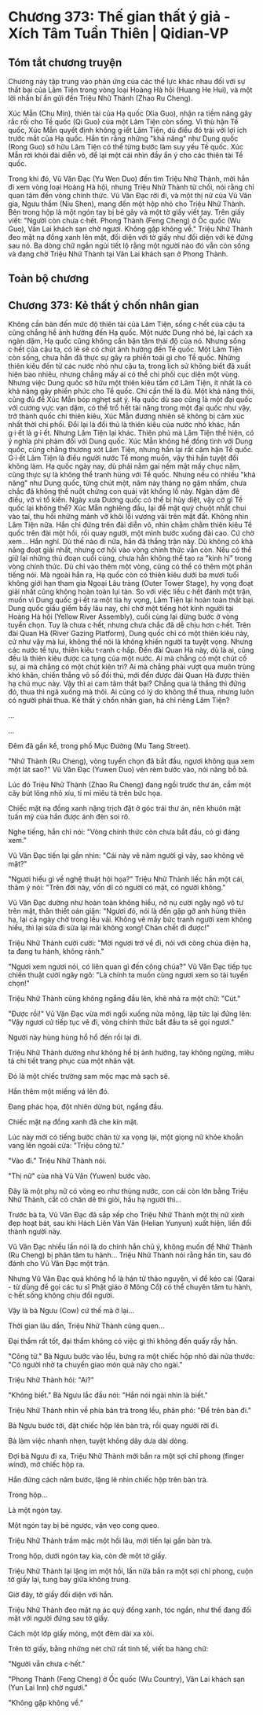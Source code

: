 # Chương 373: Thế gian thất ý giả - Xích Tâm Tuần Thiên | Qidian-VP

## Tóm tắt chương truyện

Chương này tập trung vào phản ứng của các thế lực khác nhau đối với sự thất bại của Lâm Tiện trong vòng loại Hoàng Hà hội (Huang He Hui), và một lời nhắn bí ẩn gửi đến Triệu Nhữ Thành (Zhao Ru Cheng).

Xúc Mẫn (Chu Min), thiên tài của Hạ quốc (Xia Guo), nhận ra tiềm năng gây rắc rối cho Tề quốc (Qi Guo) của một Lâm Tiện còn sống. Vì thù hận Tề quốc, Xúc Mẫn quyết định không g·iết Lâm Tiện, dù điều đó trái với lợi ích trước mắt của Hạ quốc. Hắn tin rằng những "khả năng" như Dung quốc (Rong Guo) sở hữu Lâm Tiện có thể từng bước làm suy yếu Tề quốc. Xúc Mẫn rời khỏi đài diễn võ, để lại một cái nhìn đầy ẩn ý cho các thiên tài Tề quốc.

Trong khi đó, Vũ Văn Đạc (Yu Wen Duo) đến tìm Triệu Nhữ Thành, mời hắn đi xem vòng loại Hoàng Hà hội, nhưng Triệu Nhữ Thành từ chối, nói rằng chỉ quan tâm đến vòng chính thức. Vũ Văn Đạc rời đi, và một thị nữ của Vũ Văn gia, Ngưu thẩm (Niu Shen), mang đến một hộp nhỏ cho Triệu Nhữ Thành. Bên trong hộp là một ngón tay bị bẻ gãy và một tờ giấy viết tay. Trên giấy viết: "Người còn chưa c·hết. Phong Thành (Feng Cheng) ở Ốc quốc (Wu Guo), Vân Lai khách sạn chờ ngươi. Không gặp không về." Triệu Nhữ Thành đeo mặt nạ đồng xanh lên mặt, đối diện với tờ giấy như đối diện với kẻ đứng sau nó. Ba dòng chữ ngắn ngủi tiết lộ rằng một người nào đó vẫn còn sống và đang chờ Triệu Nhữ Thành tại Vân Lai khách sạn ở Phong Thành.

## Toàn bộ chương

## Chương 373: Kẻ thất ý chốn nhân gian

Không cần bàn đến mức độ thiên tài của Lâm Tiện, sống c·hết của cậu ta cũng chẳng hề ảnh hưởng đến Hạ quốc.
Một nước Dung nhỏ bé, lại cách xa ngàn dặm, Hạ quốc cũng không cần bận tâm thái độ của nó.
Nhưng sống c·hết của cậu ta, có lẽ sẽ có chút ảnh hưởng đến Tề quốc.
Một Lâm Tiện còn sống, chưa hẳn đã thực sự gây ra phiền toái gì cho Tề quốc. Những thiên kiêu đến từ các nước nhỏ như cậu ta, trong lịch sử không biết đã xuất hiện bao nhiêu, nhưng chẳng mấy ai có thể chi phối cục diện một vùng.
Nhưng việc Dung quốc sở hữu một thiên kiêu tầm cỡ Lâm Tiện, ít nhất là có khả năng gây phiền phức cho Tề quốc.
Chỉ cần thế là đủ.
Một khả năng thôi, cũng đủ để Xúc Mẫn bóp nghẹt sát ý.
Hạ quốc dù sao cũng là một đại quốc với cương vực vạn dặm, có thể trổ hết tài năng trong một đại quốc như vậy, trở thành quốc chi thiên kiêu, Xúc Mẫn đương nhiên sẽ không bị cảm xúc nhất thời chi phối.
Đổi lại là đối thủ là thiên kiêu của nước nhỏ khác, hắn g·i·ết là g·i·ết. Nhưng Lâm Tiện lại khác.
Thiên phú mà Lâm Tiện thể hiện, có ý nghĩa phi phàm đối với Dung quốc.
Xúc Mẫn không hề đồng tình với Dung quốc, cũng chẳng thương xót Lâm Tiện, nhưng hắn lại rất căm hận Tề quốc.
G·i·ết Lâm Tiện là điều người nước Tề mong muốn, vậy thì hắn tuyệt đối không làm.
Hạ quốc ngày nay, dù phải nằm gai nếm mật mấy chục năm, cũng thực sự là không thể tranh hùng với Tề quốc. Nhưng nếu có nhiều "khả năng" như Dung quốc, từng chút một, năm này tháng nọ gặm nhấm, chưa chắc đã không thể nuốt chửng con quái vật khổng lồ này.
Ngàn dặm đê điều, vỡ vì tổ kiến.
Ngày xưa Dương quốc có thể bị hủy diệt, vậy cớ gì Tề quốc lại không thể?
Xúc Mẫn nghiêng đầu, lại để mặt quỷ chuột nhắt chui vào tai, thu hồi những mảnh vỡ khôi lỗi vương vãi trên mặt đất.
Không nhìn Lâm Tiện nữa.
Hắn chỉ đứng trên đài diễn võ, nhìn chằm chằm thiên kiêu Tề quốc trên đài một hồi, rồi quay người, một mình bước xuống đài cao.
Cứ chờ xem...
Hắn nghĩ.
Dù thế nào đi nữa, hắn đã thắng trận này. Dù không có khả năng đoạt giải nhất, nhưng cơ hội vào vòng chính thức vẫn còn.
Nếu có thể giữ lại những thủ đoạn cuối cùng, chưa hẳn không thể tạo ra "kinh hỉ" trong vòng chính thức.
Dù chỉ vào thêm một vòng, cũng có thể có thêm một phần tiếng nói.
Mà ngoài hắn ra, Hạ quốc còn có thiên kiêu dưới ba mươi tuổi không giới hạn tham gia Ngoại Lâu tràng (Outer Tower Stage), hy vọng đoạt giải nhất cũng không hoàn toàn lụi tàn.
So với việc liều c·hết đánh một trận, muốn vì Dung quốc g·i·ết ra một tia hy vọng, Lâm Tiện lại hoàn toàn thất bại. Dung quốc giấu giếm bấy lâu nay, chỉ chờ một tiếng hót kinh người tại Hoàng Hà hội (Yellow River Assembly), cuối cùng lại dừng bước ở vòng tuyển chọn.
Tuy là chưa c·hết, nhưng chưa chắc đã dễ chịu hơn c·hết.
Trên đài Quan Hà (River Gazing Platform), Dung quốc chỉ có một thiên kiêu này, cứ như vậy mà lui, không thể nói là không khiến người ta tuyệt vọng.
Nhưng các nước tề tựu, thiên kiêu t·ranh c·hấp.
Đến đài Quan Hà này, dù là ai, cũng đều là thiên kiêu được ca tụng của một nước.
Ai mà chẳng có một chút cố sự, ai mà chẳng có một chút kiên trì?
Ai mà chẳng phải vượt qua muôn trùng khó khăn, chiến thắng vô số đối thủ, mới đến được đài Quan Hà được thiên hạ chú mục này.
Vậy thì ai cam tâm thất bại?
Chẳng qua là thắng thì đứng đó, thua thì ngã xuống mà thôi.
Ai cũng có lý do không thể thua, nhưng luôn có người phải thua.
Kẻ thất ý chốn nhân gian, há chỉ riêng Lâm Tiện?

...

...

Đêm đã gần kề, trong phố Mục Đường (Mu Tang Street).

"Nhữ Thành (Ru Cheng), vòng tuyển chọn đã bắt đầu, ngươi không qua xem một lát sao?" Vũ Văn Đạc (Yuwen Duo) vén rèm bước vào, nói năng bỗ bã.

Lúc đó Triệu Nhữ Thành (Zhao Ru Cheng) đang ngồi trước thư án, cầm một cây bút lông nhỏ xíu, tỉ mỉ miêu tả trên bức họa.

Chiếc mặt nạ đồng xanh nặng trịch đặt ở góc trái thư án, nên khuôn mặt tuấn mỹ của hắn được ánh đèn soi rõ.

Nghe tiếng, hắn chỉ nói: "Vòng chính thức còn chưa bắt đầu, có gì đáng xem."

Vũ Văn Đạc tiến lại gần nhìn: "Cái này vẽ năm người gì vậy, sao không vẽ mặt?"

"Ngươi hiểu gì về nghệ thuật hội họa?" Triệu Nhữ Thành liếc hắn một cái, thâm ý nói: "Trên đời này, vốn dĩ có người có mặt, có người không."

Vũ Văn Đạc dường như hoàn toàn không hiểu, nở nụ cười ngây ngô vô tư trên mặt, thân thiết oán giận: "Ngươi đó, nói là đến gặp gỡ anh hùng thiên hạ, lại cả ngày chờ trong lều vải. Không vẽ mấy bức tranh người xem không hiểu, thì lại sửa đi sửa lại mãi không xong! Chán chết đi được!"

Triệu Nhữ Thành cười cười: "Mời ngươi trở về đi, nói với công chúa điện hạ, ta đang tu hành, không rảnh."

"Ngươi xem ngươi nói, có liên quan gì đến công chúa?" Vũ Văn Đạc tiếp tục chiến thuật cười ngây ngô: "Là chính ta muốn cùng ngươi xem so tài tuyển chọn!"

Triệu Nhữ Thành cũng không ngẩng đầu lên, khẽ nhả ra một chữ: "Cút."

"Được rồi!" Vũ Văn Đạc vừa mới ngồi xuống nửa mông, lập tức lại đứng lên: "Vậy ngươi cứ tiếp tục vẽ đi, vòng chính thức bắt đầu ta sẽ gọi ngươi."

Người này hùng hùng hổ hổ đến rồi lại đi.

Triệu Nhữ Thành dường như không hề bị ảnh hưởng, tay không ngừng, miêu tả chi tiết trang phục của một nhân vật.

Đó là một chiếc trường sam mộc mạc mà sạch sẽ.

Hắn thêm một miếng vá lên đó.

Đang phác họa, đột nhiên dừng bút, ngẩng đầu.

Chiếc mặt nạ đồng xanh đã che kín mặt.

Lúc này mới có tiếng bước chân từ xa vọng lại, một giọng nữ khỏe khoắn vang lên ngoài cửa: "Triệu công tử."

"Vào đi." Triệu Nhữ Thành nói.

"Thị nữ" của nhà Vũ Văn (Yuwen) bước vào.

Đây là một phụ nữ có vòng eo như thùng nước, con cái còn lớn bằng Triệu Nhữ Thành, cắt cỏ chăn dê thì giỏi, hầu hạ người thì...

Trước bà ta, Vũ Văn Đạc đã sắp xếp cho Triệu Nhữ Thành một thị nữ xinh đẹp hoạt bát, sau khi Hách Liên Vân Vân (Helian Yunyun) xuất hiện, liền đổi thành người này.

Vũ Văn Đạc nhiều lần nói là do chính hắn chủ ý, không muốn để Nhữ Thành (Ru Cheng) bị phân tâm tu hành... Triệu Nhữ Thành nói rằng hắn tin, sau đó đánh cho Vũ Văn Đạc một trận.

Nhưng Vũ Văn Đạc quả không hổ là hán tử thảo nguyên, vì để kéo cai (Qarai - từ dùng để gọi các tu sĩ Phật giáo ở Mông Cổ) có thể chuyên tâm tu hành, c·hết sống không chịu đổi người.

Vậy là bà Ngưu (Cow) cứ thế mà ở lại...

Thời gian lâu dần, Triệu Nhữ Thành cũng quen...

Đại thẩm rất tốt, đại thẩm không có việc gì thì không đến quấy rầy hắn.

"Công tử." Bà Ngưu bước vào lều, bưng ra một chiếc hộp nhỏ dài nửa thước: "Có người nhờ ta chuyển giao món quà này cho ngài."

Triệu Nhữ Thành hỏi: "Ai?"

"Không biết." Bà Ngưu lắc đầu nói: "Hắn nói ngài nhìn là biết."

Triệu Nhữ Thành nhìn về phía bàn trà trong lều, phân phó: "Để trên bàn đi."

Bà Ngưu bước tới, đặt chiếc hộp lên bàn trà, rồi quay người rời đi.

Bà làm việc nhanh nhẹn, tuyệt không dây dưa dài dòng.

Đợi bà Ngưu đi xa, Triệu Nhữ Thành mới bắn ra một sợi chỉ phong (finger wind), mở chiếc hộp ra.

Hắn đứng cách năm bước, lặng lẽ nhìn chiếc hộp trên bàn trà.

Trong hộp...

Là một ngón tay.

Một ngón tay bị bẻ ngược, vặn vẹo cong queo.

Triệu Nhữ Thành trầm mặc một hồi lâu, mới tiến lại gần bàn trà.

Trong hộp, dưới ngón tay kia, còn đè một tờ giấy.

Triệu Nhữ Thành lại lặng im một hồi, lần nữa bắn ra một sợi chỉ phong, cuộn tờ giấy lại, tung bay giữa không trung.

Giờ đây, tờ giấy đối diện với hắn.

Triệu Nhữ Thành đeo mặt nạ ác quỷ đồng xanh, tóc ngắn, như thể đang đối mặt với người đứng sau tờ giấy.

Cách một lớp giấy mỏng, một đêm dài xa xôi.

Trên tờ giấy, bằng những nét chữ rất tinh tế, viết ba hàng chữ:

"Người vẫn chưa c·hết."

"Phong Thành (Feng Cheng) ở Ốc quốc (Wu Country), Vân Lai khách sạn (Yun Lai Inn) chờ ngươi."

"Không gặp không về."